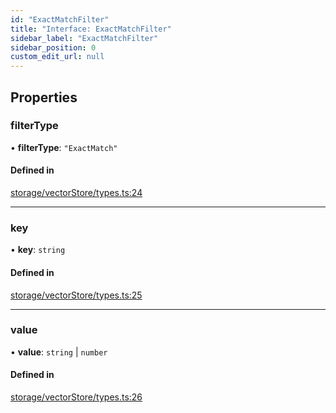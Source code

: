 ```yaml
---
id: "ExactMatchFilter"
title: "Interface: ExactMatchFilter"
sidebar_label: "ExactMatchFilter"
sidebar_position: 0
custom_edit_url: null
---
```


## Properties

### filterType

• **filterType**: ``"ExactMatch"``

#### Defined in

[storage/vectorStore/types.ts:24](https://github.com/run-llama/LlamaIndexTS/blob/main/packages/core/src/storage/vectorStore/types.ts#L24)

___

### key

• **key**: `string`

#### Defined in

[storage/vectorStore/types.ts:25](https://github.com/run-llama/LlamaIndexTS/blob/main/packages/core/src/storage/vectorStore/types.ts#L25)

___

### value

• **value**: `string` \| `number`

#### Defined in

[storage/vectorStore/types.ts:26](https://github.com/run-llama/LlamaIndexTS/blob/main/packages/core/src/storage/vectorStore/types.ts#L26)
